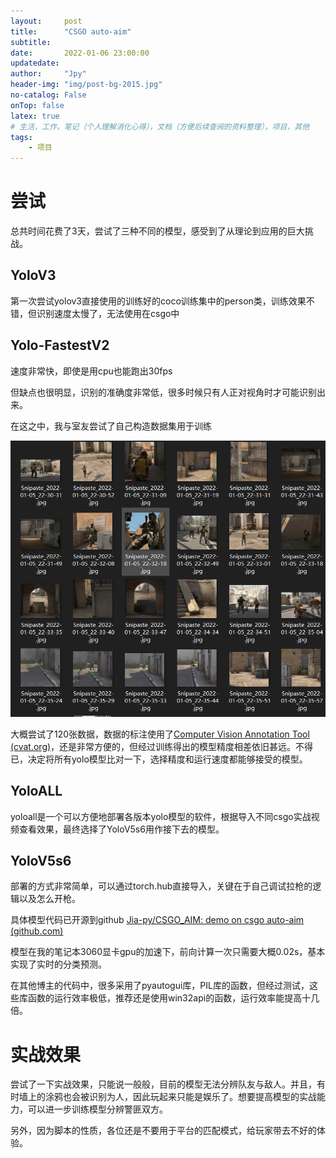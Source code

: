 ```yaml
---
layout:     post
title:      "CSGO auto-aim"
subtitle:   
date:       2022-01-06 23:00:00
updatedate:
author:     "Jpy"
header-img: "img/post-bg-2015.jpg"
no-catalog: False
onTop: false
latex: true
# 生活，工作，笔记（个人理解消化心得），文档（方便后续查阅的资料整理），项目，其他
tags:
    - 项目
---
```


# 尝试

总共时间花费了3天，尝试了三种不同的模型，感受到了从理论到应用的巨大挑战。

## YoloV3

第一次尝试yolov3直接使用的训练好的coco训练集中的person类，训练效果不错，但识别速度太慢了，无法使用在csgo中

## Yolo-FastestV2

速度非常快，即使是用cpu也能跑出30fps

但缺点也很明显，识别的准确度非常低，很多时候只有人正对视角时才可能识别出来。

在这之中，我与室友尝试了自己构造数据集用于训练

![image-20220106231153037](https://raw.githubusercontent.com/Jia-py/blog_picture/master/img/image-20220106231153037.png)

大概尝试了120张数据，数据的标注使用了[Computer Vision Annotation Tool (cvat.org)](https://cvat.org/tasks)，还是非常方便的，但经过训练得出的模型精度相差依旧甚远。不得已，决定将所有yolo模型比对一下，选择精度和运行速度都能够接受的模型。

## YoloALL

yoloall是一个可以方便地部署各版本yolo模型的软件，根据导入不同csgo实战视频查看效果，最终选择了YoloV5s6用作接下去的模型。

## YoloV5s6

部署的方式非常简单，可以通过torch.hub直接导入，关键在于自己调试拉枪的逻辑以及怎么开枪。

具体模型代码已开源到github [Jia-py/CSGO_AIM: demo on csgo auto-aim (github.com)](https://github.com/Jia-py/CSGO_AIM)

模型在我的笔记本3060显卡gpu的加速下，前向计算一次只需要大概0.02s，基本实现了实时的分类预测。

在其他博主的代码中，很多采用了pyautogui库，PIL库的函数，但经过测试，这些库函数的运行效率极低，推荐还是使用win32api的函数，运行效率能提高十几倍。

# 实战效果

尝试了一下实战效果，只能说一般般，目前的模型无法分辨队友与敌人。并且，有时墙上的涂鸦也会被识别为人，因此玩起来只能是娱乐了。想要提高模型的实战能力，可以进一步训练模型分辨警匪双方。

另外，因为脚本的性质，各位还是不要用于平台的匹配模式，给玩家带去不好的体验。